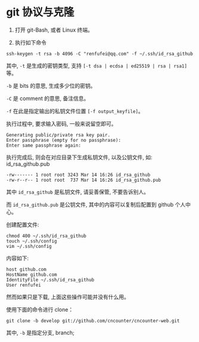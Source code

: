 # git 协议与克隆

1. 打开 git-Bash, 或者 Linux 终端。

2. 执行如下命令

```
ssh-keygen -t rsa -b 4096 -C "renfufei@qq.com" -f ~/.ssh/id_rsa_github

```


其中, `-t` 是生成的密钥类型, 支持 `[-t dsa | ecdsa | ed25519 | rsa | rsa1]` 等。

`-b` 是 bits 的意思, 生成多少位的密钥。

`-C` 是 comment 的意思, 备注信息。

`-f` 在此是指定输出的私钥文件位置 `[-f output_keyfile]`。

执行过程中, 要求输入密码, 一般来说留空即可。

```
Generating public/private rsa key pair.
Enter passphrase (empty for no passphrase): 
Enter same passphrase again: 
```

执行完成后, 则会在对应目录下生成私钥文件, 以及公钥文件, 如: id_rsa_github.pub

```
-rw------- 1 root root 3243 Mar 14 16:26 id_rsa_github
-rw-r--r-- 1 root root  737 Mar 14 16:26 id_rsa_github.pub
```

其中 `id_rsa_github` 是私钥文件, 请妥善保管, 不要告诉别人。


而 `id_rsa_github.pub` 是公钥文件, 其中的内容可以复制后配置到 github 个人中心。


创建配置文件:

```
chmod 400 ~/.ssh/id_rsa_github
touch ~/.ssh/config
vim ~/.ssh/config
```

内容如下:

```
host github.com
HostName github.com
IdentityFile ~/.ssh/id_rsa_github
User renfufei
```


然而如果只是下载, 上面这些操作可能并没有什么用。

使用下面的命令进行 clone：


```
git clone -b develop git://github.com/cncounter/cncounter-web.git

```

其中, `-b` 是指定分支, branch;

